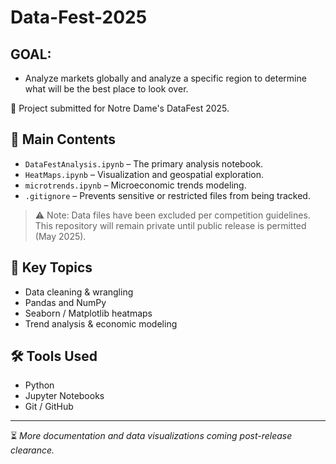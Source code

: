 # Data-Fest-2025
## GOAL:
- Analyze markets globally and analyze a specific region to determine what will be the best place to look over.

🏅 Project submitted for Notre Dame's DataFest 2025.

## 📁 Main Contents

- `DataFestAnalysis.ipynb` – The primary analysis notebook.
- `HeatMaps.ipynb` – Visualization and geospatial exploration.
- `microtrends.ipynb` – Microeconomic trends modeling.
- `.gitignore` – Prevents sensitive or restricted files from being tracked.

> ⚠️ Note: Data files have been excluded per competition guidelines. This repository will remain private until public release is permitted (May 2025).

## 🧠 Key Topics
- Data cleaning & wrangling
- Pandas and NumPy
- Seaborn / Matplotlib heatmaps
- Trend analysis & economic modeling

## 🛠️ Tools Used
- Python
- Jupyter Notebooks
- Git / GitHub

---

⏳ *More documentation and data visualizations coming post-release clearance.*
